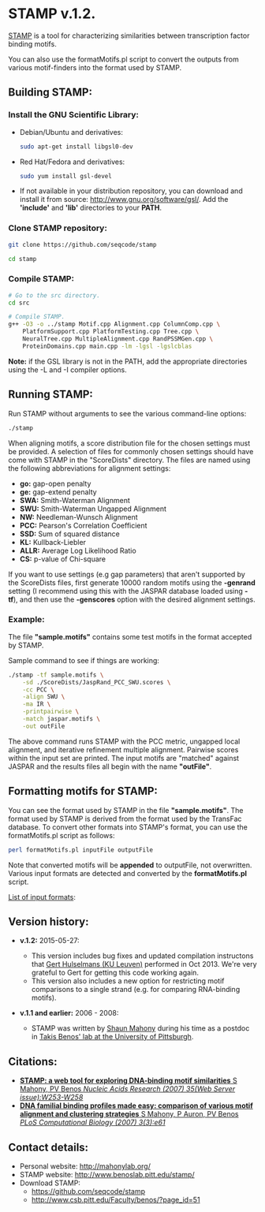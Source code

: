 # STAMP v.1.2.

[STAMP](http://www.benoslab.pitt.edu/stamp/) is a tool for characterizing similarities between transcription factor binding motifs. 

You can also use the formatMotifs.pl script to convert the outputs from various motif-finders into the format used by STAMP. 


## Building STAMP:

### Install the GNU Scientific Library:

 * Debian/Ubuntu and derivatives:
   ```bash
   sudo apt-get install libgsl0-dev
   ```
 * Red Hat/Fedora and derivatives:
   ```bash
   sudo yum install gsl-devel
   ```
 * If not available in your distribution repository, you can download and install it from source: http://www.gnu.org/software/gsl/.
   Add the **'include'** and **'lib'** directories to your **PATH**.


### Clone STAMP repository:

```bash
git clone https://github.com/seqcode/stamp

cd stamp
```


### Compile STAMP:

```bash
# Go to the src directory.
cd src

# Compile STAMP.
g++ -O3 -o ../stamp Motif.cpp Alignment.cpp ColumnComp.cpp \
    PlatformSupport.cpp PlatformTesting.cpp Tree.cpp \
    NeuralTree.cpp MultipleAlignment.cpp RandPSSMGen.cpp \
    ProteinDomains.cpp main.cpp -lm -lgsl -lgslcblas
```

**Note:** if the GSL library is not in the PATH, add the appropriate directories using the -L and -I compiler options.


## Running STAMP:

Run STAMP without arguments to see the various command-line options:

```bash
./stamp
```

When aligning motifs, a score distribution file for the chosen
settings must be provided. A selection of files for commonly
chosen settings should have come with STAMP in the "ScoreDists"
directory. The files are named using the following abbreviations
for alignment settings:

 * **go:** gap-open penalty
 * **ge:** gap-extend penalty
 * **SWA:** Smith-Waterman Alignment
 * **SWU:** Smith-Waterman Ungapped Alignment
 * **NW:** Needleman-Wunsch Alignment
 * **PCC:** Pearson's Correlation Coefficient
 * **SSD:** Sum of squared distance
 * **KL:** Kullback-Liebler
 * **ALLR:** Average Log Likelihood Ratio
 * **CS:** p-value of Chi-square

If you want to use settings (e.g gap parameters) that aren't supported
by the ScoreDists files, first generate 10000 random motifs using the
**-genrand** setting (I recommend using this with the JASPAR database
loaded using **-tf**), and then use the **-genscores** option with the
desired alignment settings.

### Example:

The file **"sample.motifs"** contains some test motifs in the format accepted
by STAMP.
	
Sample command to see if things are working:
```bash
./stamp -tf sample.motifs \
    -sd ./ScoreDists/JaspRand_PCC_SWU.scores \
    -cc PCC \
    -align SWU \
    -ma IR \
    -printpairwise \
    -match jaspar.motifs \
    -out outFile
```

The above command runs STAMP with the PCC metric, ungapped local
alignment, and iterative refinement multiple alignment. Pairwise
scores within the input set are printed. The input motifs are
"matched" against JASPAR and the results files all begin with the
name **"outFile"**.


## Formatting motifs for STAMP:

You can see the format used by STAMP in the file **"sample.motifs"**.
The format used by STAMP is derived from the format used by the
TransFac database. To convert other formats into STAMP's format,
you can use the formatMotifs.pl script as follows:

```bash
perl formatMotifs.pl inputFile outputFile
```

Note that converted motifs will be **appended** to outputFile, not
overwritten. Various input formats are detected and converted by
the **formatMotifs.pl** script.

[List of input formats](http://www.benoslab.pitt.edu/stamp/help.html#input):


## Version history:

 * **v.1.2:** 2015-05-27:
    * This version includes bug fixes and updated compilation instructons
      that [Gert Hulselmans (KU Leuven)](https://github.com/ghuls/) performed
      in Oct 2013. We're very grateful to Gert for getting this code working
      again.
    * This version also includes a new option for restricting motif
      comparisons to a single strand (e.g. for comparing RNA-binding motifs). 

 * **v.1.1 and earlier:** 2006 - 2008:
	* STAMP was written by [Shaun Mahony](http://mahonylab.org/) during
	  his time as a postdoc in
	  [Takis Benos' lab at the University of Pittsburgh](http://www.benoslab.pitt.edu). 


## Citations:

 * [**STAMP: a web tool for exploring DNA-binding motif similarities**
	S Mahony, PV Benos
	*Nucleic Acids Research (2007) 35(Web Server issue):W253-W258*
   ](http://www.ncbi.nlm.nih.gov/pubmed/17478497)
 * [**DNA familial binding profiles made easy: comparison of various motif alignment and clustering strategies**
	S Mahony, P Auron, PV Benos
	*PLoS Computational Biology (2007) 3(3):e61*
    ](http://www.ncbi.nlm.nih.gov/pubmed/17397256)


## Contact details:

 * Personal website: http://mahonylab.org/
 * STAMP website: http://www.benoslab.pitt.edu/stamp/
 * Download STAMP:
     * https://github.com/seqcode/stamp
     * http://www.csb.pitt.edu/Faculty/benos/?page_id=51

